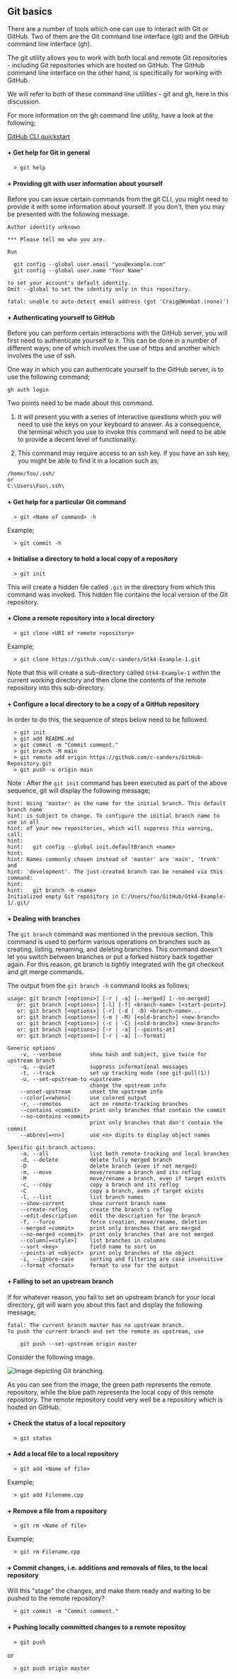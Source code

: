 ## Git basics


There are a number of tools which one can use to interact with Git or GitHub. Two of them
are the Git command line interface (git) and the GitHub command line interface (gh).

The git utility allows you to work with both local and remote Git repositories - including Git
repositories which are hosted on GitHub. The GitHub command line interface on the other hand,
is specifically for working with GitHub.

We will refer to both of these command line utilities - git and gh, here in this discussion.

For more information on the gh command line utility, have a look at the following;

[GitHub CLI quickstart](https://docs.github.com/en/github-cli/github-cli/quickstart)


#### + Get help for Git in general
```
  > git help
```


#### + Providing git with user information about yourself

Before you can issue certain commands from the git CLI, you might need to
provide it with some information about yourself. If you don't, then you may
be presented with the following message. 
```
Author identity unknown

*** Please tell me who you are.

Run

  git config --global user.email "you@example.com"
  git config --global user.name "Your Name"

to set your account's default identity.
Omit --global to set the identity only in this repository.

fatal: unable to auto-detect email address (got 'Craig@Wombat.(none)')

```


#### + Authenticating yourself to GitHub

Before you can perform certain interactions with the GitHub server, you will
first need to authenticate yourself to it. This can be done in a number of
different ways; one of which involves the use of https and another which
involves the use of ssh.

One way in which you can authenticate yourself to the GitHub server, is to
use the following command;
```
gh auth login
```
Two points need to be made about this command.

1) It will present you with a series of interactive questions which you
will need to use the keys on your keyboard to answer. As a consequence, the
terminal which you use to invoke this command will need to be able to
provide a decent level of functionality.

2) This command may require access to an ssh key. If you have an ssh key,
you might be able to find it in a location such as;
```
/home/foo/.ssh/
or
C:\Users\Foo\.ssh\
```


#### + Get help for a particular Git command
```
  > git <Name of command> -h
```
Example;
```
  > git commit -h
```


#### + Initialise a directory to hold a local copy of a repository
```
  > git init
```

This will create a hidden file called ```.git``` in the directory from which this command was invoked.
This hidden file contains the local version of the Git repository.

#### + Clone a remote repository into a local directory
```
  > git clone <URI of remote repository>
```
Example;
```
  > git clone https://github.com/c-sanders/Gtk4-Example-1.git
```
Note that this will create a sub-directory called ```Gtk4-Example-1``` within
the current working directory and then clone the contents of the remote
repository into this sub-directory.  


#### + Configure a local directory to be a copy of a GitHub repository
In order to do this, the sequence of steps below need to be followed. 
```
  > git init
  > git add README.md
  > git commit -m "Commit comment."
  > git branch -M main
  > git remote add origin https://github.com/c-sanders/GitHub-Repository.git
  > git push -u origin main
```

Note : After the ```git init``` command has been executed as part of the above sequence, git will
display the following message;

```
hint: Using 'master' as the name for the initial branch. This default branch name
hint: is subject to change. To configure the initial branch name to use in all
hint: of your new repositories, which will suppress this warning, call:
hint:
hint:   git config --global init.defaultBranch <name>
hint:
hint: Names commonly chosen instead of 'master' are 'main', 'trunk' and
hint: 'development'. The just-created branch can be renamed via this command:
hint:
hint:   git branch -m <name>
Initialized empty Git repository in C:/Users/foo/GitHub/Gtk4-Example-1/.git/
```

#### + Dealing with branches

The ```git branch``` command was mentioned in the previous section. This command is used to perform various
operations on branches such as creating, listing, renaming, and deleting branches. This command doesn't let
you switch between branches or put a forked history back together again. For this reason, git branch is
tightly integrated with the git checkout and git merge commands.

The output from the ```git branch -h``` command looks as follows;

```
usage: git branch [<options>] [-r | -a] [--merged] [--no-merged]
   or: git branch [<options>] [-l] [-f] <branch-name> [<start-point>]
   or: git branch [<options>] [-r] (-d | -D) <branch-name>...
   or: git branch [<options>] (-m | -M) [<old-branch>] <new-branch>
   or: git branch [<options>] (-c | -C) [<old-branch>] <new-branch>
   or: git branch [<options>] [-r | -a] [--points-at]
   or: git branch [<options>] [-r | -a] [--format]

Generic options
    -v, --verbose         show hash and subject, give twice for upstream branch
    -q, --quiet           suppress informational messages
    -t, --track           set up tracking mode (see git-pull(1))
    -u, --set-upstream-to <upstream>
                          change the upstream info
    --unset-upstream      unset the upstream info
    --color[=<when>]      use colored output
    -r, --remotes         act on remote-tracking branches
    --contains <commit>   print only branches that contain the commit
    --no-contains <commit>
                          print only branches that don't contain the commit
    --abbrev[=<n>]        use <n> digits to display object names

Specific git-branch actions:
    -a, --all             list both remote-tracking and local branches
    -d, --delete          delete fully merged branch
    -D                    delete branch (even if not merged)
    -m, --move            move/rename a branch and its reflog
    -M                    move/rename a branch, even if target exists
    -c, --copy            copy a branch and its reflog
    -C                    copy a branch, even if target exists
    -l, --list            list branch names
    --show-current        show current branch name
    --create-reflog       create the branch's reflog
    --edit-description    edit the description for the branch
    -f, --force           force creation, move/rename, deletion
    --merged <commit>     print only branches that are merged
    --no-merged <commit>  print only branches that are not merged
    --column[=<style>]    list branches in columns
    --sort <key>          field name to sort on
    --points-at <object>  print only branches of the object
    -i, --ignore-case     sorting and filtering are case insensitive
    --format <format>     format to use for the output
```

#### + Failing to set an upstream branch

If for whatever reason, you fail to set an upstream branch for your
local directory, git will warn you about this fact and display the following message;

```
fatal: The current branch master has no upstream branch.
To push the current branch and set the remote as upstream, use

    git push --set-upstream origin master
```

Consider the following image.

![Image depicting Git branching.](./images/Git_branching_diagram.png)

As you can see from the image, the green path represents the remote repository, while the blue path represents
the local copy of this remote repository. The remote repository could very well be a repository which is hosted
on GitHub. 

#### + Check the status of a local repository
```
  > git status
```

#### + Add a local file to a local repository
```
  > git add <Name of file>
```
Example;
```
  > git add Filename.cpp
```

#### + Remove a file from a repository
```
  > git rm <Name of file>
```
Example;
```
  > git rm Filename.cpp
```

#### + Commit changes, i.e. additions and removals of files, to the local repository
Will this "stage" the changes, and make them ready and waiting to be pushed to
the remote repository?
```
  > git commit -m "Commit comment."
```

#### + Pushing locally committed changes to a remote repositoy
```
  > git push
```
or
```
  > git push origin master
```